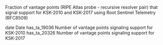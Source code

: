 Fraction of vantage points (RIPE Atlas probe - recursive resolver pair) that signal support for KSK-2010 and KSK-2017 using Root Sentinel Telemetry (RFC8509) 

date			Date
has_ta_19036	Number of vantage points signaling support for KSK-2010 
has_ta_20326	Number of vantage points signaling support for KSK-2017
